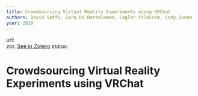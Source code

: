 ```yaml
---
title: Crowdsourcing Virtual Reality Experiments using VRChat
authors: David Saffo, Sara Di Bartolomeo, Caglar Yildirim, Cody Dunne
year: 2020
---
```

url:  
zot: [See in Zotero](zotero://select/items/@saffoCrowdsourcingVirtualReality2020)
status:
# Crowdsourcing Virtual Reality Experiments using VRChat




